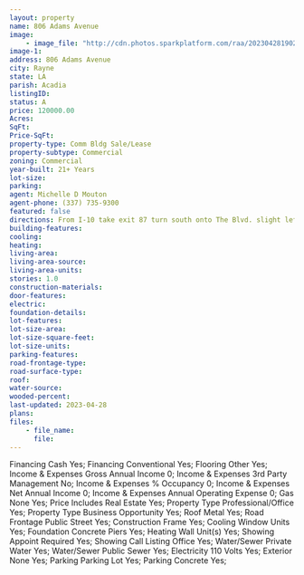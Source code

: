 ```yaml
---
layout: property
name: 806 Adams Avenue 
image:
    - image_file: "http://cdn.photos.sparkplatform.com/raa/20230428190222181068000000.jpg"
image-1:
address: 806 Adams Avenue
city: Rayne
state: LA
parish: Acadia
listingID: 
status: A
price: 120000.00
Acres: 
SqFt: 
Price-SqFt: 
property-type: Comm Bldg Sale/Lease
property-subtype: Commercial
zoning: Commercial
year-built: 21+ Years
lot-size: 
parking: 
agent: Michelle D Mouton
agent-phone: (337) 735-9300
featured: false
directions: From I-10 take exit 87 turn south onto The Blvd. slight left onto N Adams Ave. home is on the right.
building-features: 
cooling: 
heating: 
living-area: 
living-area-source: 
living-area-units: 
stories: 1.0
construction-materials: 
door-features: 
electric: 
foundation-details: 
lot-features: 
lot-size-area: 
lot-size-square-feet: 
lot-size-units: 
parking-features: 
road-frontage-type: 
road-surface-type: 
roof: 
water-source: 
wooded-percent: 
last-updated: 2023-04-28
plans: 
files:
    - file_name:
      file:
---
```

Financing	Cash	Yes;
Financing	Conventional	Yes;
Flooring	Other	Yes;
Income & Expenses	Gross Annual Income	0;
Income & Expenses	3rd Party Management	No;
Income & Expenses	% Occupancy	0;
Income & Expenses	Net Annual Income	0;
Income & Expenses	Annual Operating Expense	0;
Gas	None	Yes;
Price Includes	Real Estate	Yes;
Property Type	Professional/Office	Yes;
Property Type	Business Opportunity	Yes;
Roof	Metal	Yes;
Road Frontage	Public Street	Yes;
Construction	Frame	Yes;
Cooling	Window Units	Yes;
Foundation	Concrete Piers	Yes;
Heating	Wall Unit(s)	Yes;
Showing	Appoint Required	Yes;
Showing	Call Listing Office	Yes;
Water/Sewer	Private Water	Yes;
Water/Sewer	Public Sewer	Yes;
Electricity	110 Volts	Yes;
Exterior	None	Yes;
Parking	Parking Lot	Yes;
Parking	Concrete	Yes;

